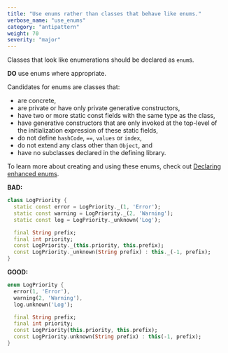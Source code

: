 ```yaml
---
title: "Use enums rather than classes that behave like enums."
verbose_name: "use_enums"
category: "antipattern"
weight: 70
severity: "major"
---
```

Classes that look like enumerations should be declared as `enum`s.

**DO** use enums where appropriate.

Candidates for enums are classes that:

  * are concrete,
  * are private or have only private generative constructors,
  * have two or more static const fields with the same type as the class,
  * have generative constructors that are only invoked at the top-level of the
    initialization expression of these static fields,
  * do not define `hashCode`, `==`, `values` or `index`,
  * do not extend any class other than `Object`, and
  * have no subclasses declared in the defining library.

To learn more about creating and using these enums, check out
[Declaring enhanced enums](https://dart.dev/language/enums#declaring-enhanced-enums).

**BAD:**
```dart
class LogPriority {
  static const error = LogPriority._(1, 'Error');
  static const warning = LogPriority._(2, 'Warning');
  static const log = LogPriority._unknown('Log');

  final String prefix;
  final int priority;
  const LogPriority._(this.priority, this.prefix);
  const LogPriority._unknown(String prefix) : this._(-1, prefix);
}
```

**GOOD:**
```dart
enum LogPriority {
  error(1, 'Error'),
  warning(2, 'Warning'),
  log.unknown('Log');

  final String prefix;
  final int priority;
  const LogPriority(this.priority, this.prefix);
  const LogPriority.unknown(String prefix) : this(-1, prefix);
}
```

